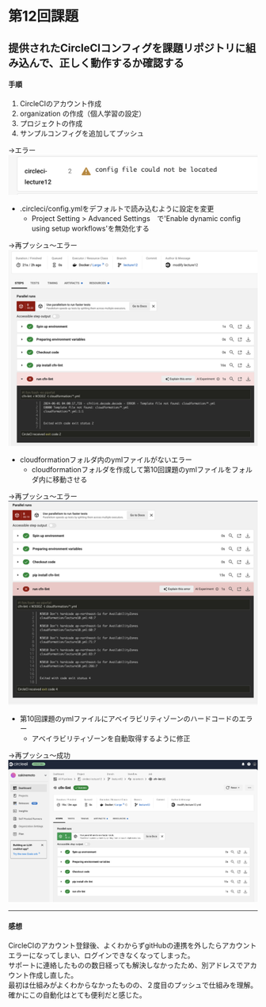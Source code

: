 # 第12回課題  
## 提供されたCircleCIコンフィグを課題リポジトリに組み込んで、正しく動作するか確認する  

#### 手順
1. CircleCIのアカウント作成  
1. organization の作成（個人学習の設定）  
1. プロジェクトの作成
1. サンプルコンフィグを追加してプッシュ  

→エラー  
![error1](img/circleci_error1.png)
   - .circleci/config.ymlをデフォルトで読み込むように設定を変更  
        - Project Setting > Advanced Settings　で'Enable dynamic config using setup workflows'を無効化する  

→再プッシュ〜エラー  
![error2](img/circleci_error2.png)  
   - cloudformationフォルダ内のymlファイルがないエラー  
        - cloudformationフォルダを作成して第10回課題のymlファイルをフォルダ内に移動させる  
        
→再プッシュ〜エラー  
![error](img/circleci_error3.png)  
   - 第10回課題のymlファイルにアベイラビリティゾーンのハードコードのエラー  
        - アベイラビリティゾーンを自動取得するように修正  

→再プッシュ〜成功  
![](img/circleci_success.png)  

---
#### 感想　　
CircleCIのアカウント登録後、よくわからずgitHubの連携を外したらアカウントエラーになってしまい、ログインできなくなってしまった。  
サポートに連絡したものの数日経っても解決しなかったため、別アドレスでアカウント作成し直した。  
最初は仕組みがよくわからなかったものの、２度目のプッシュで仕組みを理解。  
確かにこの自動化はとても便利だと感じた。
